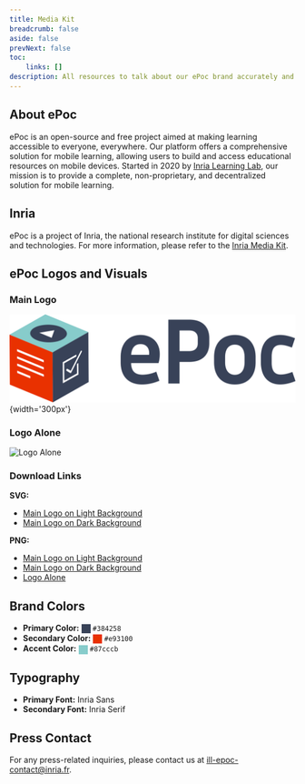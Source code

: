 ```yaml
---
title: Media Kit
breadcrumb: false
aside: false
prevNext: false
toc:
    links: []
description: All resources to talk about our ePoc brand accurately and consistently.
---
```


## About ePoc

ePoc is an open-source and free project aimed at making learning accessible to everyone, everywhere. Our platform offers a comprehensive solution for mobile learning, allowing users to build and access educational resources on mobile devices. Started in 2020 by [Inria Learning Lab](https://learninglab.inria.fr), our mission is to provide a complete, non-proprietary, and decentralized solution for mobile learning.

## Inria

ePoc is a project of Inria, the national research institute for digital sciences and technologies. For more information, please refer to the [Inria Media Kit](https://www.inria.fr/fr/charte-dutilisation-de-lidentite-visuelle-dinria).

## ePoc Logos and Visuals

### Main Logo

![Main Logo](/images/logo.svg){width='300px'}

### Logo Alone

![Logo Alone](/favicon.png)

### Download Links
**SVG:**
- [Main Logo on Light Background](/logo.svg)
- [Main Logo on Dark Background](/logo-dark.svg)

**PNG:**
- [Main Logo on Light Background](/logo.png)
- [Main Logo on Dark Background](/logo-dark.png)
- [Logo Alone](/favicon.svg)

## Brand Colors

- **Primary Color:** <span style="display:inline-block;width: 1rem;height: 1rem;vertical-align: middle;background: #384258;"></span> `#384258`
- **Secondary Color:** <span style="display:inline-block;width: 1rem;height: 1rem;vertical-align: middle;background: #e93100;"></span> `#e93100`
- **Accent Color:** <span style="display:inline-block;width: 1rem;height: 1rem;vertical-align: middle;background: #87cccb;"></span> `#87cccb`

## Typography

- **Primary Font:** Inria Sans
- **Secondary Font:** Inria Serif

## Press Contact

For any press-related inquiries, please contact us at [ill-epoc-contact@inria.fr](mailto:ill-epoc-contact@inria.fr).
